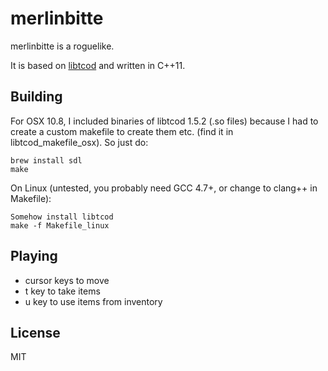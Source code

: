 merlinbitte
===========

merlinbitte is a roguelike.

It is based on [libtcod] and written in C++11.

Building
--------

For OSX 10.8, I included binaries of libtcod 1.5.2 (.so files) because I had to create a custom makefile to create them etc. (find it in libtcod_makefile_osx). So just do:
    
    brew install sdl
    make

On Linux (untested, you probably need GCC 4.7+, or change to clang++ in Makefile):

    Somehow install libtcod
    make -f Makefile_linux

Playing
-------

- cursor keys to move
- t key to take items
- u key to use items from inventory

License
-------

MIT

  [libtcod]: http://doryen.eptalys.net/libtcod/
